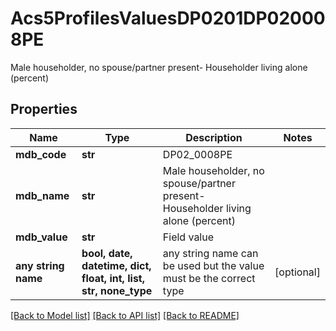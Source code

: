 # Acs5ProfilesValuesDP0201DP020008PE

Male householder, no spouse/partner present- Householder living alone (percent)

## Properties
Name | Type | Description | Notes
------------ | ------------- | ------------- | -------------
**mdb_code** | **str** | DP02_0008PE | 
**mdb_name** | **str** | Male householder, no spouse/partner present- Householder living alone (percent) | 
**mdb_value** | **str** | Field value | 
**any string name** | **bool, date, datetime, dict, float, int, list, str, none_type** | any string name can be used but the value must be the correct type | [optional]

[[Back to Model list]](../README.md#documentation-for-models) [[Back to API list]](../README.md#documentation-for-api-endpoints) [[Back to README]](../README.md)


